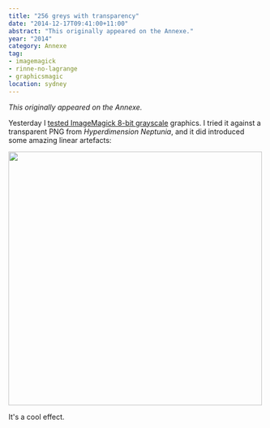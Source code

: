 ```yaml
---
title: "256 greys with transparency"
date: "2014-12-17T09:41:00+11:00"
abstract: "This originally appeared on the Annexe."
year: "2014"
category: Annexe
tag:
- imagemagick
- rinne-no-lagrange
- graphicsmagic
location: sydney
---
```

*This originally appeared on the Annexe.*

Yesterday I [tested ImageMagick 8-bit grayscale] graphics. I tried it against a transparent PNG from *Hyperdimension Neptunia*, and it did introduced some amazing linear artefacts:

<p><img src="https://rubenerd.com/files/museum/imagemagick-8bit-test-purpleheart@2x.png" alt="" style="width:500px; height:500px;" /></p>

It's a cool effect.

[tested ImageMagick 8-bit grayscale]: https://rubenerd.com/http://static/https://static-converting-down-pngs-to-256-greys/
